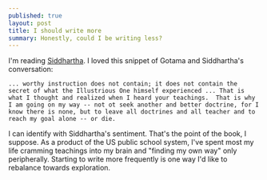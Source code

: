 ```yaml
---
published: true
layout: post
title: I should write more
summary: Honestly, could I be writing less?
---
```


I'm reading [Siddhartha](http://en.wikipedia.org/wiki/Siddhartha_(novel)).  I loved this snippet of Gotama and Siddhartha's conversation:
    
    ... worthy instruction does not contain; it does not contain the secret of what the Illustrious One himself experienced ... That is what I thought and realized when I heard your teachings.  That is why I am going on my way -- not ot seek another and better doctrine, for I know there is none, but to leave all doctrines and all teacher and to reach my goal alone -- or die.

I can identify with Siddhartha's sentiment.  That's the point of the book, I suppose.  As a product of the US public school system, I've spent most my life cramming teachings into my brain and "finding my own way" only peripherally.  Starting to write more frequently is one way I'd like to rebalance towards exploration.  
